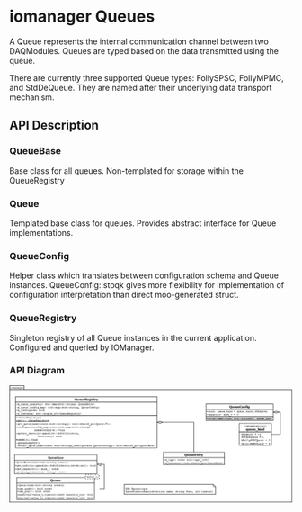 # iomanager Queues

A Queue represents the internal communication channel between two DAQModules. Queues are typed based on the data transmitted using the queue.

There are currently three supported Queue types: FollySPSC, FollyMPMC, and StdDeQueue. They are named after their underlying data transport mechanism.

## API Description

### QueueBase

Base class for all queues. Non-templated for storage within the QueueRegistry

### Queue

Templated base class for queues. Provides abstract interface for Queue implementations.

### QueueConfig

Helper class which translates between configuration schema and Queue instances. QueueConfig::stoqk gives more flexibility for implementation of configuration interpretation than direct moo-generated struct.

### QueueRegistry

Singleton registry of all Queue instances in the current application. Configured and queried by IOManager.

### API Diagram

![Class Diagrams](https://github.com/DUNE-DAQ/iomanager/raw/develop/docs/Queue.png)